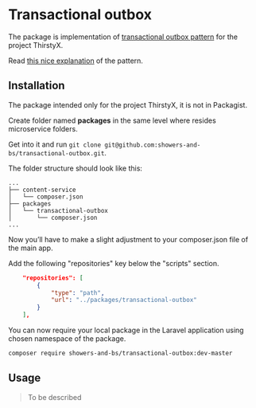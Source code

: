 # Transactional outbox

The package is implementation of [transactional outbox pattern](https://microservices.io/patterns/data/transactional-outbox.html) for the project ThirstyX.

Read [this nice explanation](https://phpnews.io/feeditem/reliable-event-dispatching-using-a-transactional-outbox) of the pattern.

## Installation

The package intended only for the project ThirstyX, it is not in Packagist.

Create folder named **packages** in the same level where resides microservice folders.

Get into it and run `git clone git@github.com:showers-and-bs/transactional-outbox.git`.

The folder structure should look like this:

<pre>
<code>...
&#9500;&#9472;&#9472; content-service
&#9474;   &#9492;&#9472;&#9472; composer.json
&#9500;&#9472;&#9472; packages
&#9474;   &#9492;&#9472;&#9472; transactional-outbox
&#9474;       &#9492;&#9472;&#9472; composer.json
...</code>
</pre>


Now you’ll have to make a slight adjustment to your composer.json file of the main app.

Add the following "repositories" key below the "scripts" section.

```json
    "repositories": [
        {
            "type": "path",
            "url": "../packages/transactional-outbox"
        }
    ],
```

You can now require your local package in the Laravel application using chosen namespace of the package.

```sh
composer require showers-and-bs/transactional-outbox:dev-master
```

## Usage

> To be described

